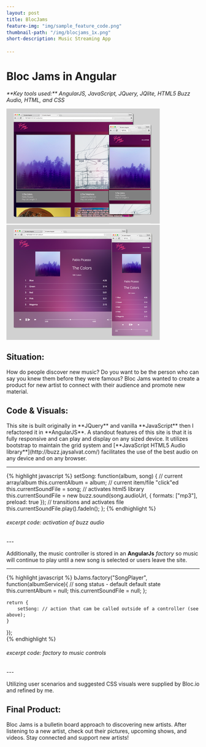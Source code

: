 ```yaml
---
layout: post
title: BlocJams
feature-img: "img/sample_feature_code.png"
thumbnail-path: "/img/blocjams_1x.png"
short-description: Music Streaming App

---
```


<h1>Bloc Jams in Angular</h1> 
<em>**Key tools used:** AngularJS, JavaScript, JQuery, JQlite, HTML5 Buzz Audio, HTML, and CSS</em>

![logo](../img/blocjamsC_1x.png)
![logo](../img/blocjamsB_1x.png)

<h2>Situation:</h2>
How do people discover new music? Do you want to be the person who can say you knew them before they were famous? Bloc Jams wanted to create a product for new artist to connect with their audience and promote new material.

<h2>Code & Visuals: <a href="http://github.com/srhbinion/bloc-jams-angular" style="font-size:.65em"><i class="fa fa-fw fa-github"></i></a></h2>
This site is built originally in **JQuery** and vanilla **JavaScript** then I refactored it in **AngularJS**. A standout features of this site is that it is fully responsive and can play and display on any sized device. It utilizes bootstrap to maintain the grid system and [**JavaScript HTML5 Audio library**](http://buzz.jaysalvat.com/) facilitates the use of the best audio on any device and on any browser. 

---
{% highlight javascript %}
setSong: function(album, song) {
    // current array/album
    this.currentAlbum = album;
    // current item/file "click"ed
    this.currentSoundFile = song;
    // activates html5 library
    this.currentSoundFile = new buzz.sound(song.audioUrl, {
        formats: ["mp3"],
        preload: true
    });
    // transitions and activates file
    this.currentSoundFile.play().fadeIn();
};
{% endhighlight %}
<h6><i>excerpt code: activation of buzz audio</i></h6>
---

Additionally, the music controller is stored in an **AngularJs** _factory_ so music will continue to play until a new song is selected or users leave the site.

---
{% highlight javascript %}
bJams.factory("SongPlayer", function(albumService){
	// song status - default default state
    this.currentAlbum = null;
    this.currentSoundFile = null;
    };
  
    return {
        setSong: // action that cam be called outside of a controller (see above);
    }
});      
{% endhighlight %}
<h6><i>excerpt code: factory to music controls</i></h6>
---

Utilizing user scenarios and suggested CSS visuals were supplied by Bloc.io and refined by me.

<h2>Final Product:</h2>
Bloc Jams is a bulletin board approach to discovering new artists. After listening to a new artist, check out their pictures, upcoming shows, and videos. Stay connected and support new artists!